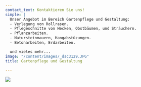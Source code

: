 ```yaml
---
contact_text: Kontaktieren Sie uns!
simple: |
  Unser Angebot im Bereich Gartenpflege und Gestaltung:
  - Verlegung von Rollrasen.
  - Pflegeschnitte von Hecken, Obstbäumen, und Sträuchern.
  - Pflanzarbeiten.
  - Natursteinmauern, Hangabstüzungen.
  - Betonarbeiten, Erdarbeiten.

  und vieles mehr...
image: "/content/images/_dsc3129.JPG"
title: Gartenpflege und Gestaltung

---
```

![](/content/images/_dsc3225.JPG)